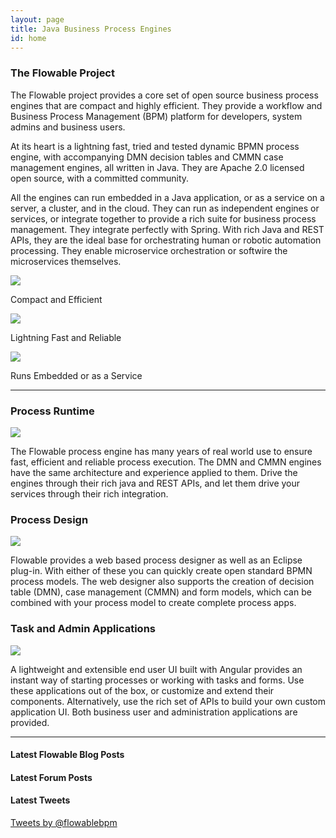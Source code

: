 ```yaml
---
layout: page
title: Java Business Process Engines
id: home
---
```


<section class="light home-section">
	<div class="definition-row">
		<div class="marketing-full-col">
			<h3>The Flowable Project</h3>
			<div class="description"><p>The Flowable project provides a core set of open source business process engines that are compact and highly efficient.  They provide a workflow and Business Process Management (BPM) platform for developers, system admins and business users.</p>
			<p> At its heart is a lightning fast, tried and tested dynamic BPMN process engine, with accompanying DMN decision tables and CMMN case management engines, all written in Java.  They are Apache 2.0 licensed open source, with a committed community.</p>
			<p>All the engines can run embedded in a Java application, or as a service on a server, a cluster, and in the cloud.  They can run as independent engines or services, or integrate together to provide a rich suite for business process management. They integrate perfectly with Spring.  With rich Java and REST APIs, they are the ideal base for orchestrating human or robotic automation processing.  They enable microservice orchestration or softwire the microservices themselves.</p>
			</div>
		</div>
	</div>
	<div class="marketing-row">
		<div class="characters-col">
			<img src="{{ site.baseurl }}/img/characters_2.png" srcset="{{ site.baseurl }}/img/characters_1.png 1x, {{ site.baseurl }}/img/characters_1@2x.png 2x">
			<p>Compact and Efficient</p>
		</div>
		<div class="characters-col">
			<img class="logo" src="{{ site.baseurl }}/img/characters_2.png" srcset="{{ site.baseurl }}/img/characters_2.png 1x, {{ site.baseurl }}/img/characters_2@2x.png 2x">
			<p>Lightning Fast and Reliable</p>
		</div>
		<div class="characters-col">
			<img class="logo" src="{{ site.baseurl }}/img/characters_3.png" srcset="{{ site.baseurl }}/img/characters_3.png 1x, {{ site.baseurl }}/img/characters_3@2x.png 2x">
			<p>Runs Embedded or as a Service</p>
		</div>
	</div>
	<hr class="home-divider" />
	<div class="marketing-row">
		<div class="marketing-full-col">
			<h3>Process Runtime</h3>
			<div class="features">
				<div class="logo"><img class="logo" src="{{ site.baseurl }}/img/process_runtime.png" srcset="{{ site.baseurl }}/img/process_runtime.png 1x, {{ site.baseurl }}/img/process_runtime@2x.png 2x"></div>
				<div class="description"><p>The Flowable process engine has many years of real world use to ensure fast, efficient and reliable process execution. The DMN and CMMN engines have the same architecture and experience applied to them. Drive the engines through their rich java and REST APIs, and let them drive your services through their rich integration.</p></div>
			</div>
		</div>
		<div class="marketing-full-col">
			<h3>Process Design</h3>
			<div class="features">
				<div class="logo"><img class="logo" src="{{ site.baseurl }}/img/process_design.png" srcset="{{ site.baseurl }}/img/process_design.png 1x, {{ site.baseurl }}/img/process_design@2x.png 2x"></div>
				<div class="description"><p>Flowable provides a web based process designer as well as an Eclipse plug-in. With either of these you can quickly create open standard BPMN process models. The web designer also supports the creation of decision table (DMN), case management (CMMN) and form models, which can be combined with your process model to create complete process apps.</p></div>
			</div>
		</div>
		<div class="marketing-full-col">
			<h3>Task and Admin Applications</h3>
			<div class="features">
				<div class="logo"><img class="logo" src="{{ site.baseurl }}/img/task_application.png" srcset="{{ site.baseurl }}/img/task_application.png 1x, {{ site.baseurl }}/img/task_application@2x.png 2x"></div>
				<div class="description"><p>A lightweight and extensible end user UI built with Angular provides an instant way of starting processes or working with tasks and forms. Use these applications out of the box, or customize and extend their components. Alternatively, use the rich set of APIs to build your own custom application UI.  Both business user and administration applications are provided. </p></div>
			</div>
		</div>
	</div>
</section>
<hr class="home-divider" />
<section class="light home-section">
	<div class="social-row">
		<div class="social-col">
			<h4>Latest Flowable Blog Posts</h4>
			<div id="rssFlowableBlogFeed"></div>
			<h4>Latest Forum Posts</h4>
			<div id="rssForumFeed"></div>
		</div>
		<div class="social-col">
			<h4>Latest Tweets</h4>
			<div class="twitter-feed-container">
				<a class="twitter-timeline" href="https://twitter.com/flowablebpm" data-chrome="noheader nofooter transparent" data-link-color="#007387" data-tweet-limit="5">
				Tweets by @flowablebpm
				</a>
			</div>
		</div>
	</div>
</section>
